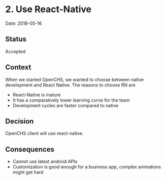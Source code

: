 # 2. Use React-Native

Date: 2018-05-16

## Status

Accepted

## Context

When we started OpenCHS, we wanted to choose between native development and React Native. The reasons to choose RN are
 - React-Native is mature
 - It has a comparatively lower learning curve for the team
 - Development cycles are faster compared to native

## Decision

OpenCHS client will use react-native. 

## Consequences

 - Cannot use latest android APIs
 - Customization is good enough for a business app, complex animations might get hard